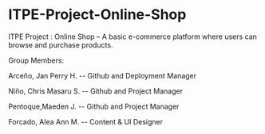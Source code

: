 # ITPE-Project-Online-Shop
ITPE Project : Online Shop – A basic e-commerce platform where users can browse and purchase products.

Group Members: 

Arceño, Jan Perry H. -- Github and Deployment Manager

Niño, Chris Masaru S. -- Github and Project Manager

Pentoque,Maeden J. -- Github and Project Manager

Forcado, Alea Ann M. -- Content & UI Designer
